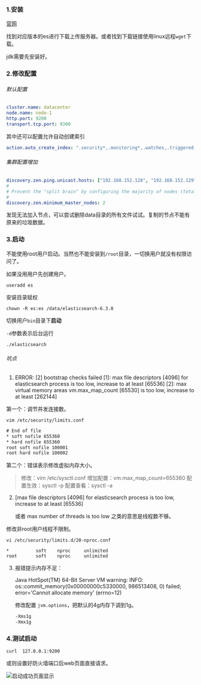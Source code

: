 ### 1.安装

[官网](https://www.elastic.co/cn/products)

找到对应版本的es进行下载上传服务器。或者找到下载链接使用linux远程`wget`下载。

jdk需要先安装好。

### 2.修改配置

###### 默认配置

```yaml
cluster.name: datacenter
node.name: node-1
http.port: 9200
transport.tcp.port: 9300
```

其中还可以配置允许自动创建索引

```yaml
action.auto_create_index: ".security*,.monitoring*,.watches,.triggered_watches,.watcher-history*,.ml*"
```



###### 集群配置增加

```yaml
discovery.zen.ping.unicast.hosts: ["192.168.152.128", "192.168.152.129"]
#
# Prevent the "split brain" by configuring the majority of nodes (total number of master-eligible nodes / 2 + 1):
#
discovery.zen.minimum_master_nodes: 2
```

发现无法加入节点，可以尝试删除data目录的所有文件试试。复制的节点不能有原来的垃圾数据。

### 3.启动

不能使用root用户启动。当然也不能安装到`/root`目录，一切换用户就没有权限访问了。

如果没用用户先创建用户。

```shell
useradd es
```

安装目录赋权

```shell
chown -R es:es /data/elasticsearch-6.3.0
```

切换用户`bin`目录下**启动**

`-d`参数表示后台运行

```shell
./elasticsearch
```

###### 坑点

1. ERROR: [2] bootstrap checks failed
   [1]: max file descriptors [4096] for elasticsearch process is too low, increase to at least [65536]
   [2]: max virtual memory areas vm.max_map_count [65530] is too low, increase to at least [262144]

第一个：调节并发连接数。

```shell
vim /etc/security/limits.conf
```

```xml
# End of file
* soft nofile 655360
* hard nofile 655360
root soft nofile 100001
root hard nofile 100002
```

第二个：错误表示修改虚拟内存大小。

> 修改：vim /etc/sysctl.conf
> 增加配置：vm.max_map_count=655360
> 配置生效：sysctl -p
> 配置查看：sysctl -a



2. [max file descriptors [4096] for elasticsearch process is too low, increase to at least [65536] 

   或者  max number of threads is too low 之类的意思是线程数不够。

修改非root用户线程不限制。

```shell
vi /etc/security/limits.d/20-nproc.conf

*          soft    nproc     unlimited
root       soft    nproc     unlimited
```



3. 报错提示内存不足：

   Java HotSpot(TM) 64-Bit Server VM warning: INFO: os::commit_memory(0x00000000c5330000, 986513408, 0) failed; error='Cannot allocate memory' (errno=12)

   修改配置 `jvm.options`，把默认的4g内存下调到1g。

   ```xml
   -Xms1g
   -Xmx1g
   ```

   

### 4.测试启动

```shell
curl  127.0.0.1:9200
```

或则设置好防火墙端口后web页面直接请求。

![启动成功页面显示](https://i.loli.net/2019/06/13/5d02352826b3d11875.jpg)
